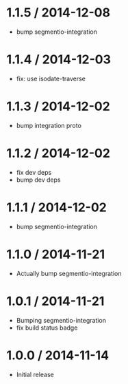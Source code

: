 
1.1.5 / 2014-12-08
==================

 * bump segmentio-integration

1.1.4 / 2014-12-03
==================

  * fix: use isodate-traverse

1.1.3 / 2014-12-02
==================

 * bump integration proto

1.1.2 / 2014-12-02
==================

 * fix dev deps
 * bump dev deps

1.1.1 / 2014-12-02
==================

 * bump segmentio-integration

1.1.0 / 2014-11-21
==================

 * Actually bump segmentio-integration

1.0.1 / 2014-11-21
==================

 * Bumping segmentio-integration
 * fix build status badge

1.0.0 / 2014-11-14
==================

  * Initial release